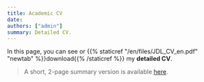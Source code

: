 ```yaml
---
title: Academic CV
date:
authors: ["admin"]
summary: Detailed CV.
---
```


In this page, you can see or {{% staticref "/en/files/JDL_CV_en.pdf" "newtab" %}}download{{% /staticref %}} my **detailed CV**. 

> A short, 2-page summary version is available [here](/en/cv_short/).

<div id="adobe-dc-view" style="height: 800px; width: 700px;"></div>
<script src="https://documentcloud.adobe.com/view-sdk/main.js"></script>
<script type="text/javascript">
	document.addEventListener("adobe_dc_view_sdk.ready", function(){ 
		var adobeDCView = new AdobeDC.View({clientId: "064da19ffdb04db7b0ea2c9a528805cb", divId: "adobe-dc-view"});
		adobeDCView.previewFile({
			content:{location: {url: "https://jdleongomez.info/en/files/JDL_CV_en.pdf"}},
			metaData:{fileName: "JD Leongómez - CV.pdf"}
		}, {embedMode: "SIZED_CONTAINER"});
	});
</script>


